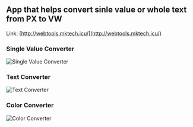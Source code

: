 ## App that helps convert sinle value or whole text from PX to VW

Link: [http://webtools.mktech.icu/](http://webtools.mktech.icu/)

### Single Value Converter

![Single Value Converter](http://webtools.mktech.icu/images/single-value-converter.png)

### Text Converter

![Text Converter](http://webtools.mktech.icu/images/text-converter.png)

### Color Converter

![Color Converter](http://webtools.mktech.icu/images/color-converter.png)
